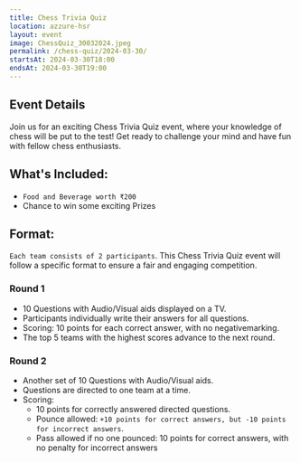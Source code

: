 ```yaml
---
title: Chess Trivia Quiz
location: azzure-hsr
layout: event
image: ChessQuiz_30032024.jpeg
permalink: /chess-quiz/2024-03-30/
startsAt: 2024-03-30T18:00
endsAt: 2024-03-30T19:00
---
```

## Event Details 

Join us for an exciting Chess Trivia Quiz event, where your knowledge of chess
will be put to the test! Get ready to challenge your mind and have fun with
fellow chess enthusiasts.

## What's Included:
- `Food and Beverage worth ₹200`
- Chance to win some exciting Prizes


## Format:

`Each team consists of 2 participants`. This Chess Trivia Quiz event will follow a specific format to ensure a fair and engaging competition.

### Round 1
- 10 Questions with Audio/Visual aids displayed on a TV.
- Participants individually write their answers for all questions.
- Scoring: 10 points for each correct answer, with no negativemarking.
- The top 5 teams with the highest scores advance to the next round.

### Round 2
- Another set of 10 Questions with Audio/Visual aids.
- Questions are directed to one team at a time.
- Scoring:
  - 10 points for correctly answered directed questions.
  - Pounce allowed: `+10 points for correct answers, but -10 points for incorrect answers`.
  - Pass allowed if no one pounced: 10 points for correct answers, with no
    penalty for incorrect answers